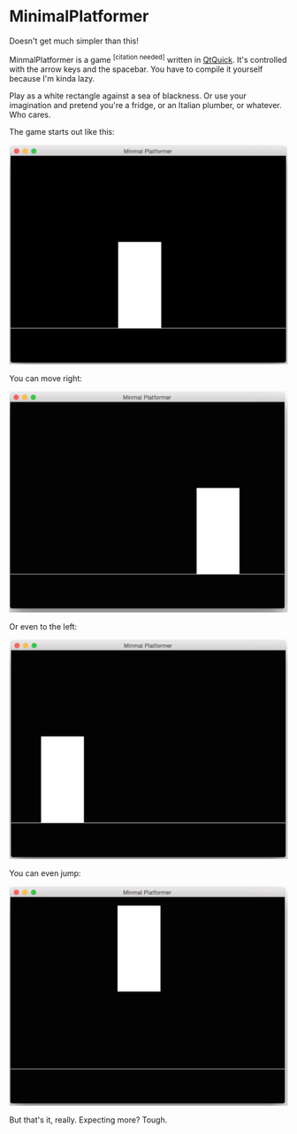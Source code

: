 # MinimalPlatformer
Doesn't get much simpler than this!

MinmalPlatformer is a game <sup>[citation needed]</sup> written in [QtQuick](https://www.qt.io/qt-quick/). It's controlled with the arrow keys and the spacebar.  You have to compile it yourself because I'm kinda lazy.

Play as a white rectangle against a sea of blackness. Or use your imagination and pretend you're a fridge, or an Italian plumber, or whatever.  Who cares.

The game starts out like this:

![Start](https://raw.githubusercontent.com/MrEricSir/MinimalPlatformer/master/screenshots/start.png)

You can move right:

![Right](https://raw.githubusercontent.com/MrEricSir/MinimalPlatformer/master/screenshots/move_right.png)

Or even to the left:

![Left](https://raw.githubusercontent.com/MrEricSir/MinimalPlatformer/master/screenshots/move_left.png)

You can even jump:

![Jump](https://raw.githubusercontent.com/MrEricSir/MinimalPlatformer/master/screenshots/jump.png)

But that's it, really. Expecting more? Tough.
